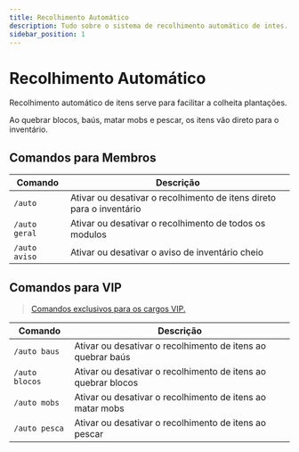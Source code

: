 ```yaml
---
title: Recolhimento Automático
description: Tudo sobre o sistema de recolhimento automático de intes.
sidebar_position: 1
---
```


# Recolhimento Automático

Recolhimento automático de itens serve para facilitar a colheita plantações.

Ao quebrar blocos, baús, matar mobs e pescar, os itens vão direto para o inventário.

## Comandos para Membros

| Comando | Descrição |
| ------- | --------- |
| `/auto` | Ativar ou desativar o recolhimento de itens direto para o inventário |
| `/auto geral` | Ativar ou desativar o recolhimento de todos os modulos |
| `/auto aviso` | Ativar ou desativar o aviso de inventário cheio |

## Comandos para VIP

> [Comandos exclusivos para os cargos VIP.](../vip.md)

| Comando | Descrição |
| ------- | --------- |
| `/auto baus` | Ativar ou desativar o recolhimento de itens ao quebrar baús |
| `/auto blocos` | Ativar ou desativar o recolhimento de itens ao quebrar blocos |
| `/auto mobs` | Ativar ou desativar o recolhimento de itens ao matar mobs  |
| `/auto pesca` | Ativar ou desativar o recolhimento de itens ao pescar |

